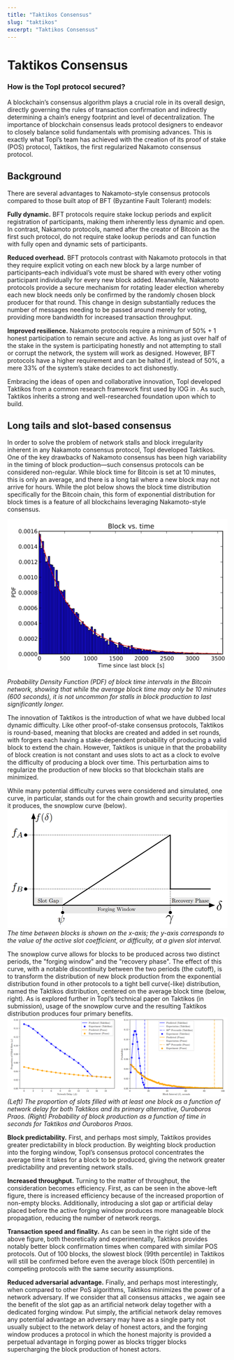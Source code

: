 ```yaml
---
title: "Taktikos Consensus"
slug: "taktikos"
excerpt: "Taktikos Consensus"
---
```


# Taktikos Consensus
### How is the Topl protocol secured?
A blockchain’s consensus algorithm plays a crucial role in its overall design, directly governing the rules of transaction confirmation and indirectly determining a chain’s energy footprint and level of decentralization. The importance of blockchain consensus leads protocol designers to endeavor to closely balance solid fundamentals with promising advances. This is exactly what Topl’s team has achieved with the creation of its proof of stake (POS) protocol, Taktikos, the first regularized Nakamoto consensus protocol.

## Background

There are several advantages to Nakamoto-style consensus protocols compared to those built atop of BFT (Byzantine Fault Tolerant) models:

**Fully dynamic.** BFT protocols require stake lockup periods and explicit registration of participants, making them inherently less dynamic and open. In contrast, Nakamoto protocols, named after the creator of Bitcoin as the first such protocol, do not require stake lookup periods and can function with fully open and dynamic sets of participants.

**Reduced overhead.** BFT protocols contrast with Nakamoto protocols in that they require explicit voting on each new block by a large number of participants–each individual’s vote must be shared with every other voting participant individually for every new block added. Meanwhile, Nakamoto protocols provide a secure mechanism for rotating leader election whereby each new block needs only be confirmed by the randomly chosen block producer for that round. This change in design substantially reduces the number of messages needing to be passed around merely for voting, providing more bandwidth for increased transaction throughput.

**Improved resilience.** Nakamoto protocols require a minimum of 50% + 1 honest participation to remain secure and active. As long as just over half of the stake in the system is participating honestly and not attempting to stall or corrupt the network, the system will work as designed. However, BFT protocols have a higher requirement and can be halted if, instead of 50%, a mere 33% of the system’s stake decides to act dishonestly.

Embracing the ideas of open and collaborative innovation, Topl developed Taktikos from a common research framework first used by IOG in . As such, Taktikos inherits a strong and well-researched foundation upon which to build.

## Long tails and slot-based consensus
In order to solve the problem of network stalls and block irregularity inherent in any Nakamoto consensus protocol, Topl developed Taktikos. One of the key drawbacks of Nakamoto consensus has been high variability in the timing of block production—such consensus protocols can be considered non-regular. While block time for Bitcoin is set at 10 minutes, this is only an average, and there is a long tail where a new block may not arrive for hours. While the plot below shows the block time distribution specifically for the Bitcoin chain, this form of exponential distribution for block times is a feature of all blockchains leveraging Nakamoto-style consensus.

![alt text](../../../static/img/whitepaper/block-vs-time.png)

*Probability Density Function (PDF) of block time intervals in the Bitcoin network, showing that while the average block time may only be 10 minutes (600 seconds), it is not uncommon for stalls in block production to last significantly longer.*

The innovation of Taktikos is the introduction of what we have dubbed local dynamic difficulty. Like other proof-of-stake consensus protocols, Taktikos is round-based, meaning that blocks are created and added in set rounds, with forgers each having a stake-dependent probability of producing a valid block to extend the chain. However, Taktikos is unique in that the probability of block creation is not constant and uses slots to act as a clock to evolve the difficulty of producing a block over time. This perturbation aims to regularize the production of new blocks so that blockchain stalls are minimized.

While many potential difficulty curves were considered and simulated, one curve, in particular, stands out for the chain growth and security properties it produces, the snowplow curve (below).
![alt text](../../../static/img/whitepaper/forging-window.png)
*The time between blocks is shown on the x-axis; the y-axis corresponds to the value of the active slot coefficient, or difficulty, at a given slot interval.*

The snowplow curve allows for blocks to be produced across two distinct periods, the "forging window" and the "recovery phase". The effect of this curve, with a notable discontinuity between the two periods (the cutoff), is to transform the distribution of new block production from the exponential distribution found in other protocols to a tight bell curve(-like) distribution, named the Taktikos distribution, centered on the average block time (below, right). As is explored further in Topl’s technical paper on Taktikos (in submission), usage of the snowplow curve and the resulting Taktikos distribution produces four primary benefits.
![alt text](../../../static/img/whitepaper/network-delay.png)
*(Left) The proportion of slots filled with at least one block as a function of network delay for both Taktikos and its primary alternative, Ouroboros Praos. (Right) Probability of block production as a function of time in seconds for Taktikos and Ouroboros Praos.*

**Block predictability.** First, and perhaps most simply, Taktikos provides greater predictability in block production. By weighting block production into the forging window, Topl’s consensus protocol concentrates the average time it takes for a block to be produced, giving the network greater predictability and preventing network stalls.

**Increased throughput.** Turning to the matter of throughput, the consideration becomes efficiency. First, as can be seen in the above-left figure, there is increased efficiency because of the increased proportion of non-empty blocks. Additionally, introducing a slot gap or artificial delay placed before the active forging window produces more manageable block propagation, reducing the number of network reorgs.

**Transaction speed and finality.** As can be seen in the right side of the above figure, both theoretically and experimentally, Taktikos provides notably better block confirmation times when compared with similar POS protocols. Out of 100 blocks, the slowest block (99th percentile) in Taktikos will still be confirmed before even the average block (50th percentile) in competing protocols with the same security assumptions.

**Reduced adversarial advantage.** Finally, and perhaps most interestingly, when compared to other PoS algorithms, Taktikos minimizes the power of a network adversary. If we consider that all consensus attacks , we again see the benefit of the slot gap as an artificial network delay together with a dedicated forging window. Put simply, the artificial network delay removes any potential advantage an adversary may have as a single party not usually subject to the network delay of honest actors, and the forging window produces a protocol in which the honest majority is provided a perpetual advantage in forging power as blocks trigger blocks supercharging the block production of honest actors.